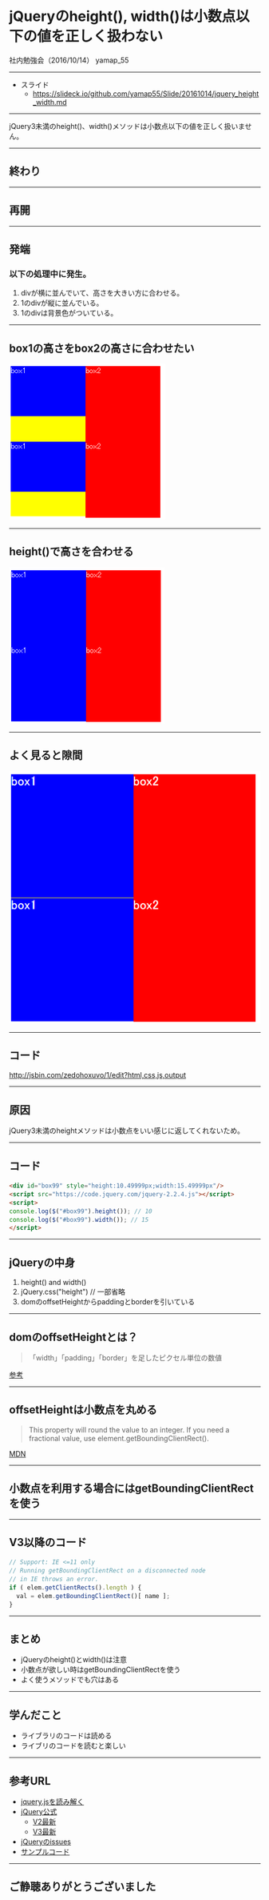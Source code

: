 # jQueryのheight(), width()は小数点以下の値を正しく扱わない
社内勉強会（2016/10/14）
yamap_55

---

- スライド
  - https://slideck.io/github.com/yamap55/Slide/20161014/jquery_height_width.md

---

jQuery3未満のheight()、width()メソッドは小数点以下の値を正しく扱いません。

---

## 終わり

---

## 再開

---

## 発端
### 以下の処理中に発生。
1. divが横に並んでいて、高さを大きい方に合わせる。
2. 1のdivが縦に並んでいる。
3. 1のdivは背景色がついている。

---

## box1の高さをbox2の高さに合わせたい
![divの高さを合わせる](./pic1.png)

---

## height()で高さを合わせる
![divの高さを合わせる](./pic2.png)

---

## よく見ると隙間
![隙間](./pic3.png)

---

## コード
http://jsbin.com/zedohoxuvo/1/edit?html,css,js,output

---

## 原因
jQuery3未満のheightメソッドは小数点をいい感じに返してくれないため。

---

## コード

```html
<div id="box99" style="height:10.49999px;width:15.49999px"/>
<script src="https://code.jquery.com/jquery-2.2.4.js"></script>
<script>
console.log($("#box99").height()); // 10
console.log($("#box99").width()); // 15
</script>
```

---

## jQueryの中身

1. height() and width()
2. jQuery.css("height") // 一部省略
3. domのoffsetHeightからpaddingとborderを引いている

---

## domのoffsetHeightとは？

>「width」「padding」「border」を足したピクセル単位の数値

[参考](http://stackoverflow.com/questions/21064101/understanding-offsetwidth-clientwidth-scrollwidth-and-height-respectively)

---

## offsetHeightは小数点を丸める

>This property will round the value to an integer. If you need a fractional value, use element.getBoundingClientRect().

[MDN](https://developer.mozilla.org/ja/docs/Web/API/HTMLElement/offsetHeight)


---

## 小数点を利用する場合にはgetBoundingClientRectを使う

---

## V3以降のコード

```javascript
// Support: IE <=11 only
// Running getBoundingClientRect on a disconnected node
// in IE throws an error.
if ( elem.getClientRects().length ) {
  val = elem.getBoundingClientRect()[ name ];
}
```

---

## まとめ
- jQueryのheight()とwidth()は注意
- 小数点が欲しい時はgetBoundingClientRectを使う
- よく使うメソッドでも穴はある

---

## 学んだこと
- ライブラリのコードは読める
- ライブリのコードを読むと楽しい

---

## 参考URL
- [jquery.jsを読み解く](http://gihyo.jp/dev/feature/01/jquery)
- [jQuery公式](https://code.jquery.com)
  - [V2最新](https://code.jquery.com/jquery-2.2.4.js)
  - [V3最新](https://code.jquery.com/jquery-3.1.1.js)
- [jQueryのissues](https://github.com/jquery/jquery/issues/1724)
- [サンプルコード](http://jsbin.com/vadopimani/1/edit?html,css,js,console,output)

---

## ご静聴ありがとうございました
